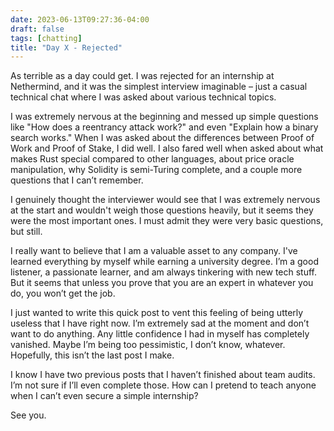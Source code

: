 ```yaml
---
date: 2023-06-13T09:27:36-04:00
draft: false
tags: [chatting]
title: "Day X - Rejected"
---
```


As terrible as a day could get. I was rejected for an internship at Nethermind, and it was the simplest interview imaginable – just a casual technical chat where I was asked about various technical topics.

I was extremely nervous at the beginning and messed up simple questions like "How does a reentrancy attack work?" and even "Explain how a binary search works." When I was asked about the differences between Proof of Work and Proof of Stake, I did well. I also fared well when asked about what makes Rust special compared to other languages, about price oracle manipulation, why Solidity is semi-Turing complete, and a couple more questions that I can’t remember.

I genuinely thought the interviewer would see that I was extremely nervous at the start and wouldn't weigh those questions heavily, but it seems they were the most important ones. I must admit they were very basic questions, but still.

I really want to believe that I am a valuable asset to any company. I've learned everything by myself while earning a university degree. I’m a good listener, a passionate learner, and am always tinkering with new tech stuff. But it seems that unless you prove that you are an expert in whatever you do, you won’t get the job.

I just wanted to write this quick post to vent this feeling of being utterly useless that I have right now. I’m extremely sad at the moment and don’t want to do anything. Any little confidence I had in myself has completely vanished. Maybe I’m being too pessimistic, I don’t know, whatever. Hopefully, this isn’t the last post I make.

I know I have two previous posts that I haven’t finished about team audits. I’m not sure if I’ll even complete those. How can I pretend to teach anyone when I can’t even secure a simple internship?

See you.